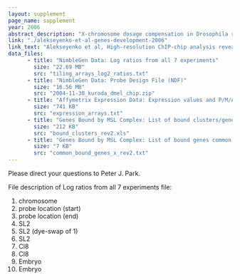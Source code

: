 ```yaml
---
layout: supplement
page_name: supplement
year: 2006
abstract_description: "X-chromosome dosage compensation in Drosophila requires the male-specific lethal (MSL) complex, which up-regulates gene expression from the single male X chromosome. Here, we define X-chromosome-specific MSL binding at high resolution in two male cell lines and in late-stage embryos. We find that the MSL complex is highly enriched over most expressed genes, with binding biased toward the 3 end of transcription units. The binding patterns are largely similar in the distinct cell types, with ~600 genes clearly bound in all three cases. Genes identified as clearly bound in one cell type and not in another indicate that attraction of MSL complex correlates with expression state. Thus, sequence alone is not sufficient to explain MSL targeting. We propose that the MSL complex recognizes most X-linked genes, but only in the context of chromatin factors or modifications indicative of active transcription. Distinguishing expressed genes from the bulk of the genome is likely to be an important function common to many chromatin organizing and modifying activities."
link: "./alekseyenko-et-al-genes-development-2006"
link_text: "Alekseyenko et al, High-resolution ChIP-chip analysis reveals that the Drosophila MSL complex selectively identifies active genes on the male X chromosome, Genes & Development, 2006"
data_files:
      - title: "NimbleGen Data: Log ratios from all 7 experiments"
        size: "22.69 MB"
        src: "tiling_arrays_log2_ratios.txt"
      - title: "NimbleGen Data: Probe Design File (NDF)"
        size: "16.56 MB"
        src: "2004-11-30_kuroda_dmel_chip.zip"
      - title: "Affymetrix Expression Data: Expression values and P/M/A calls for two SL2 and two CL8 arrays"
        size: "741 KB"
        src: "expression_arrays.txt"
      - title: "Genes Bound by MSL Complex: List of bound clusters/genes in each cell type: SL2, Cl8, Embryo"
        size: "212 KB"
        src: "bound_clusters_rev2.xls"
      - title: "Genes Bound by MSL Complex: List of bound genes common in all cell types"
        size: "7 KB"
        src: "common_bound_genes_x_rev2.txt"
---
```


Please direct your questions to Peter J. Park.

File description of Log ratios from all 7 experiments file:
1. chromosome
2. probe location (start)
3. probe location (end)
4. SL2
5. SL2 (dye-swap of 1)
6. SL2
7. Cl8
8. Cl8
9. Embryo
10. Embryo


